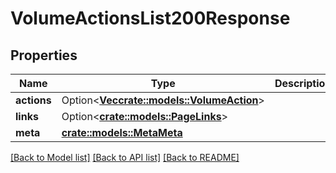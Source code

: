 # VolumeActionsList200Response

## Properties

Name | Type | Description | Notes
------------ | ------------- | ------------- | -------------
**actions** | Option<[**Vec<crate::models::VolumeAction>**](volumeAction.md)> |  | [optional]
**links** | Option<[**crate::models::PageLinks**](page_links.md)> |  | [optional]
**meta** | [**crate::models::MetaMeta**](meta_meta.md) |  | 

[[Back to Model list]](../README.md#documentation-for-models) [[Back to API list]](../README.md#documentation-for-api-endpoints) [[Back to README]](../README.md)


